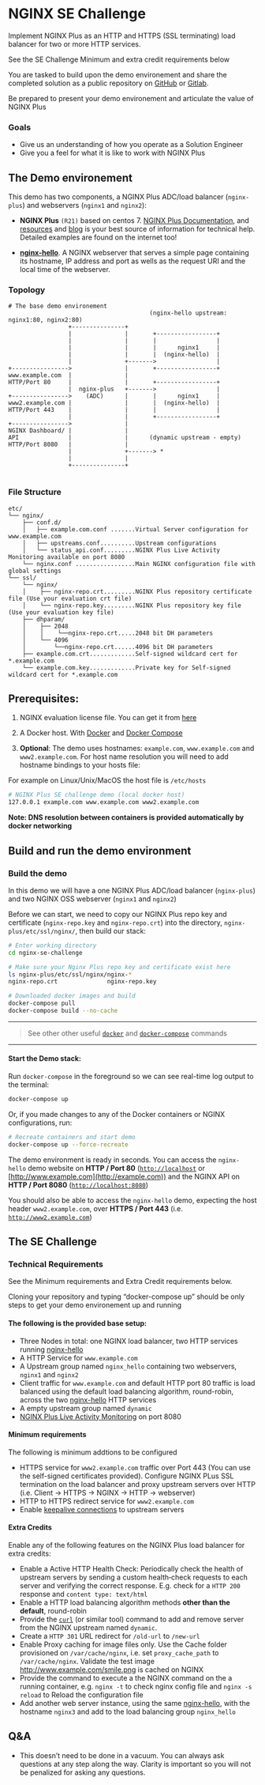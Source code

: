 # NGINX SE Challenge

Implement NGINX Plus as an HTTP and HTTPS (SSL terminating) load balancer for two or more HTTP services.

See the SE Challenge Minimum and extra credit requirements below

You are tasked to build upon the demo environement and share the completed solution as a public repository on [GitHub](https://www.github.com) or [Gitlab](https://www.gitlab.com).  

Be prepared to present your demo environement and articulate the value of NGINX Plus

### Goals 

 * Give us an understanding of how you operate as a Solution Engineer 
 * Give you a feel for what it is like to work with NGINX Plus

## The Demo environement

This demo has two components, a NGINX Plus ADC/load balancer (`nginx-plus`) and webservers (`nginx1` and `nginx2`):

 * **NGINX Plus** `(R21)` based on centos 7. [NGINX Plus Documentation](https://docs.nginx.com/nginx/), and [resources](https://www.nginx.com/resources/) and [blog](https://www.nginx.com/blog/) is your best source of information for technical help. Detailed examples are found on the internet too!

 * [**nginx-hello**](https://github.com/nginxinc/NGINX-Demos/tree/master/nginx-hello). A NGINX webserver that serves a simple page containing its hostname, IP address and port as wells as the request URI and the local time of the webserver.

### Topology

```
# The base demo environement
                                        (nginx-hello upstream: nginx1:80, nginx2:80)
                 +---------------+                        
                 |               |       +-----------------+
                 |               |       |                 |
                 |               |       |      nginx1     |
                 |               |       |  (nginx-hello)  |
                 |               +------->                 |
+---------------->               |       +-----------------+
www.example.com  |               |
HTTP/Port 80     |               |       +-----------------+
                 |  nginx-plus   +------->                 |
+---------------->    (ADC)      |       |      nginx1     |
www2.example.com |               |       |  (nginx-hello)  |
HTTP/Port 443    |               |       |                 |
                 |               |       +-----------------+
+---------------->               |
NGINX Dashboard/ |               |
API              |               |      (dynamic upstream - empty)
HTTP/Port 8080   |               |
                 |               +-------> *
                 |               |
                 +---------------+                        
                                        
```

### File Structure

```
etc/
└── nginx/
    ├── conf.d/
    │   ├── example.com.conf .......Virtual Server configuration for www.example.com
    │   ├── upstreams.conf..........Upstream configurations
    │   └── status_api.conf.........NGINX Plus Live Activity Monitoring available on port 8080
    └── nginx.conf .................Main NGINX configuration file with global settings
└── ssl/
    └── nginx/
    │    ├── nginx-repo.crt.........NGINX Plus repository certificate file (Use your evaluation crt file)
    │    └── nginx-repo.key.........NGINX Plus repository key file (Use your evaluation key file)
    ├── dhparam/
    │    ├── 2048
    │    │    └──nginx-repo.crt.....2048 bit DH parameters
    │    └── 4096
    │        └──nginx-repo.crt......4096 bit DH parameters
    ├── example.com.crt.............Self-signed wildcard cert for *.example.com
    └── example.com.key.............Private key for Self-signed wildcard cert for *.example.com 
```

## Prerequisites:

1. NGINX evaluation license file. You can get it from [here](https://www.nginx.com/free-trial-request/)

2. A Docker host. With [Docker](https://docs.docker.com/get-docker/) and [Docker Compose](https://docs.docker.com/compose/install/)

3. **Optional**: The demo uses hostnames: `example.com`, `www.example.com` and `www2.example.com`. For host name resolution you will need to add hostname bindings to your hosts file:

For example on Linux/Unix/MacOS the host file is `/etc/hosts`

```bash
# NGINX Plus SE challenge demo (local docker host)
127.0.0.1 example.com www.example.com www2.example.com
```

**Note: DNS resolution between containers is provided automatically by docker networking**

## Build and run the demo environment

### Build the demo

In this demo we will have a one NGINX Plus ADC/load balancer (`nginx-plus`) and two NGINX OSS webserver (`nginx1` and `nginx2`)

Before we can start, we need to copy our NGINX Plus repo key and certificate (`nginx-repo.key` and `nginx-repo.crt`) into the directory, `nginx-plus/etc/ssl/nginx/`, then build our stack:

```bash
# Enter working directory
cd nginx-se-challenge

# Make sure your Nginx Plus repo key and certificate exist here
ls nginx-plus/etc/ssl/nginx/nginx-*
nginx-repo.crt              nginx-repo.key

# Downloaded docker images and build
docker-compose pull
docker-compose build --no-cache
```

-----------------------
> See other other useful [`docker`](docs/useful-docker-commands.md) and [`docker-compose`](docs/useful-docker-compose-commands.md) commands
-----------------------

#### Start the Demo stack:

Run `docker-compose` in the foreground so we can see real-time log output to the terminal:

```bash
docker-compose up
```

Or, if you made changes to any of the Docker containers or NGINX configurations, run:

```bash
# Recreate containers and start demo
docker-compose up --force-recreate
```

The demo environment is ready in seconds. You can access the `nginx-hello` demo website on **HTTP / Port 80** ([`http://localhost`](http://localhost) or [http://www.example.com](http://example.com)) and the NGINX API on **HTTP / Port 8080** ([`http://localhost:8080`](http://localhost))

You should also be able to access the `nginx-hello` demo, expecting the host header `www2.example.com`, over **HTTPS / Port 443** (i.e. [`http://www2.example.com`](http://www2.example.com))

## The SE Challenge

### Technical Requirements 

See the Minimum requirements and Extra Credit requirements below. 

Cloning your repository and typing “docker-compose up” should be only steps to get your demo environement up and running

#### The following is the provided base setup:

* Three Nodes in total: one NGINX load balancer, two HTTP services running [nginx-hello](https://github.com/nginxinc/NGINX-Demos/tree/master/nginx-hello) 
* A HTTP Service for `www.example.com`
* A Upstream group named `nginx_hello` containing two webservers, `nginx1` and `nginx2` 
* Client traffic for `www.example.com` and default HTTP port 80 traffic is load balanced using the default load balancing algorithm, round-robin, across the two [nginx-hello](https://github.com/nginxinc/NGINX-Demos/tree/master/nginx-hello) HTTP services 
* A empty upstream group named `dynamic` 
* [NGINX Plus Live Activity Monitoring](https://www.nginx.com/products/nginx/live-activity-monitoring/) on port 8080

#### Minimum requirements

The following is minimum addtions to be configured

* HTTPS service for `www2.example.com` traffic over Port 443 (You can use the self-signed certificates provided). Configure NGINX PLus SSL termination on the load balancer and proxy upstream servers over HTTP (i.e. Client -> HTTPS -> NGINX -> HTTP -> webserver)
* HTTP to HTTPS redirect service for `www2.example.com`
* Enable [keepalive connections](https://www.nginx.com/blog/http-keepalives-and-web-performance/) to upstream servers

#### Extra Credits  

Enable any of the following features on the NGINX Plus load balancer for extra credits:

* Enable a Active HTTP Health Check: Periodically check the health of upstream servers by sending a custom health‑check requests to each server and verifying the correct response. E.g. check for a `HTTP 200` response and `content type: text/html`
* Enable a HTTP load balancing algorithm methods **other than the default**, round-robin  
* Provide the [`curl`](https://ec.haxx.se/http-cheatsheet.html) (or similar tool) command to add and remove server from the NGINX upstream named `dynamic`. 
* Create a `HTTP 301` URL redirect for `/old-url` to `/new-url`
* Enable Proxy caching for image files only. Use the Cache folder provisioned on `/var/cache/nginx`, i.e. set `proxy_cache_path` to `/var/cache/nginx`. Validate the test image http://www.example.com/smile.png is cached on NGINX
* Provide the command to execute a the NGINX command on the a running container, e.g.  `nginx -t` to check nginx config file and `nginx -s reload` to Reload the configuration file
* Add another web server instance, using the same [nginx-hello](https://github.com/nginxinc/NGINX-Demos/tree/master/nginx-hello), with the hostname `nginx3` and add to the load balancing group `nginx_hello`

## Q&A 

* This doesn’t need to be done in a vacuum.  You can always ask questions at any step along the way.  Clarity is important so you will not be penalized for asking any questions.